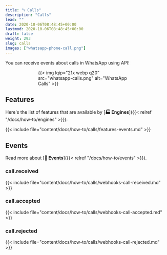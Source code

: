 ```yaml
---
title: "📞 Calls"
description: "Calls"
lead: ""
date: 2020-10-06T08:48:45+00:00
lastmod: 2020-10-06T08:48:45+00:00
draft: false
weight: 293
slug: calls
images: ["whatsapp-phone-call.png"]
---
```


You can receive events about calls in WhatsApp using API!

<div style="width: 300px; max-width: 100%; margin: 0 auto;">
{{< img lqip="21x webp q20" src="whatsapp-calls.png" alt="WhatsApp Calls" >}}
</div>

## Features

Here's the list of features that are available by [**🏭 Engines**]({{< relref "/docs/how-to/engines" >}}):

{{< include file="content/docs/how-to/calls/features-events.md" >}}

## Events

Read more about
[**🔄 Events**]({{< relref "/docs/how-to/events" >}}).

### call.received

{{< include file="content/docs/how-to/calls/webhooks-call-received.md" >}}

### call.accepted

{{< include file="content/docs/how-to/calls/webhooks-call-accepted.md" >}}

### call.rejected

{{< include file="content/docs/how-to/calls/webhooks-call-rejected.md" >}}
